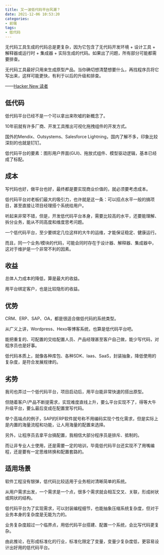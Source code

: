 ```yaml
---
title: 又一波低代码平台风潮？
date: 2021-12-06 10:53:20
categories:
- 前端
tags:
- 低代码
---
```


无代码工具生成的代码总是更复杂，因为它包含了无代码开发环境 + 设计工具 + 解释器或运行时 + 集成器 + 实际生成的代码。如果出了问题，所有部分可能都需要排查。

无代码工具最好只用来生成原型产品。当你确切想清楚想要什么，再找程序员将它写出来，这样可能更快，有利于以后的升级和排查。

——[Hacker New 读者](https://news.ycombinator.com/item?id=29191068)

<!-- more -->

## 低代码

低代码平台已经不是一个可以拿出来吹嘘的新概念了。

10年前就有许多厂商、开发工具推出可视化拖拽组件的开发方式。

国外的Mendix、Outsystems、Salesforce Lightning，国内了解不多，印象比较深刻的也就是钉钉。

低代码平台的要素：图形用户界面(GUI)、拖放式组件、模型驱动逻辑，基本已经成了标配。

## 成本

写代码也好，做平台也好，最终都是要实现商业价值的，就必须要考虑成本。

低代码平台对老板们最大的吸引力，也许就是这一条：可以招点水平一般的搞项目，甚至直接让项目经理搭个系统给用户。

听起来非常不错，但是，开发低代码平台本身，需要比较高的水平，还要能理解、拆分业务，能从不同高度和维度思考问题。

一个低代码平台，至少要绑定几位这样的大牛的运维，才能保证稳定、健康运行。

而且，同一个业务/模块的代码，可能会同时存在于设计器、解释器、集成器中，这对于维护是一个非常不利的因素。

## 收益

总体人力成本的降低，算是最大的收益。

用平台绑定客户，也是比较隐形的收益。

## 优势

CRM、ERP、SAP、OA，都是很适合做低代码的系统类型。

从广义上讲，Wordpress、Hexo等博客系统，也算是低代码平台吧。

能把重复的、可配置的交给配置人员、产品经理甚至客户自己做，能少写代码，对程序员也是好事。

低代码本质上，就像各种库包、各种SDK、Iaas、SaaS，封装抽象，降低使用的复杂度，是符合发展规律的。

## 劣势

我司也弄过一个低代码平台，项目启动后，用平台能非常快速的搭出原型。

但随着客户/产品不断提需求，实现难度直线上升，要么平台实现不了，得等大牛升级平台，要么最后变成在配置里写代码。

举个高端点的例子，SAP的ERP软件就号称不用编码实现个性化需求，但是实际上是内置的海量流程和功能，让人用海量的配置来选择。

另外，让程序员去拿平台搞配置，我相信大部分程序员是排斥、抵制的。

而让非专业人士使用，还是需要一定的培训，毕竟低代码平台还实现不了用嘴编程，还是要有一定思维转换和配置套路的。

## 适用场景

软件工程没有银弹，低代码比较适用于业务相对清晰简单的系统。

从用户需求出发，一个需求是一个点，很多个需求就会相互交叉、关联，形成树状或网状的结构。

低代码平台为了实现需求，可以封装编程细节，也能抽象压缩系统复杂度，但对于业务本身的复杂度是无能为力的。

业务复杂度超过一个临界点，用低代码平台搭建、配置一个系统，会比写代码更复杂。

由此推论，在形成标准化的行业，标准化限定了变量，变量少复杂度低，更容易设计出好用的低代码平台。
